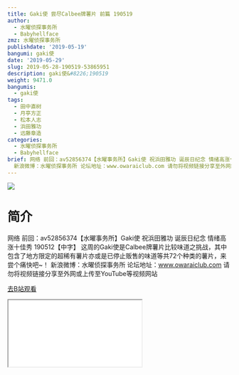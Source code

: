 ```yaml
---
title: Gaki使 尝尽Calbee牌薯片 前篇 190519
author:
  - 水曜侦探事务所
  - Babyhellface
zmz: 水曜侦探事务所
publishdate: '2019-05-19'
bangumi: gaki使
date: '2019-05-29'
slug: 2019-05-28-190519-53865951
description: gaki使&#8226;190519
weight: 9471.0
bangumis:
  - gaki使
tags:
  - 田中直树
  - 月亭方正
  - 松本人志
  - 浜田雅功
  - 远藤章造
categories:
  - 水曜侦探事务所
  - Babyhellface
brief: 网络 前回：av52856374【水曜事务所】Gaki使 祝浜田雅功 诞辰日纪念 情绪高涨十佳秀 190512【中字】 这周的Gaki使是Calbee牌薯片比较味道之挑战，其中包含了地方限定的超稀有薯片亦或是已停止贩售的味道等共72个种类的薯片，来尝个痛快吧~！
  新浪微博：水曜侦探事务所 论坛地址：www.owaraiclub.com 请勿将视频链接分享至外网或上传至YouTube等视频网站
---
```

![](https://raw.githubusercontent.com/tcgriffith/owaraisite/master/static/tmpimg/ff92bcabf2fcdace36abdb31b492ade506a4678c.jpg.480.jpg)
# 简介  
网络
前回：av52856374【水曜事务所】Gaki使 祝浜田雅功 诞辰日纪念 情绪高涨十佳秀 190512【中字】
这周的Gaki使是Calbee牌薯片比较味道之挑战，其中包含了地方限定的超稀有薯片亦或是已停止贩售的味道等共72个种类的薯片，来尝个痛快吧~！
新浪微博：水曜侦探事务所 论坛地址：www.owaraiclub.com
请勿将视频链接分享至外网或上传至YouTube等视频网站  

[去B站观看](https://www.bilibili.com/video/av53865951/)
<div class ="resp-container"><iframe class="testiframe" src="//player.bilibili.com/player.html?aid=53865951"", scrolling="no", allowfullscreen="true" > </iframe></div> 
